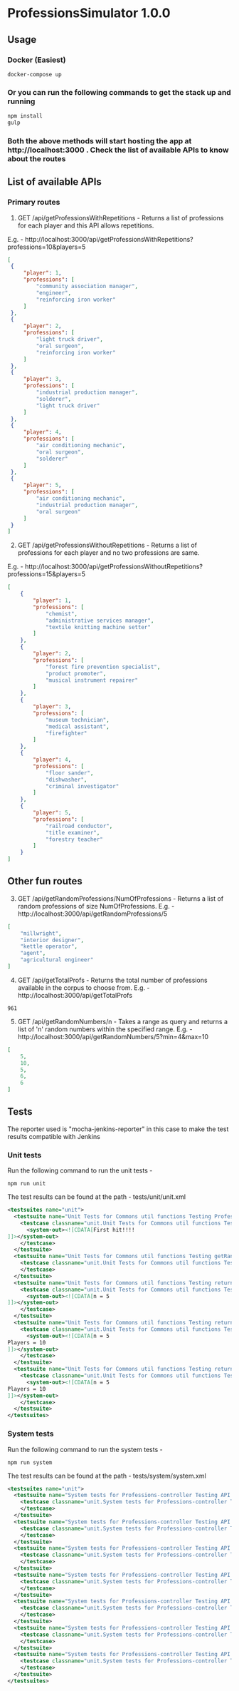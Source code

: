 # ProfessionsSimulator 1.0.0

## Usage
### Docker (Easiest)
```docker
docker-compose up
```
### Or you can run the following commands to get the stack up and running

```javascript
npm install
gulp
```
### Both the above methods will start hosting the app at http://localhost:3000 . Check the list of available APIs to know about the routes

## List of available APIs

### Primary routes
1. GET /api/getProfessionsWithRepetitions - Returns a list of professions for each player and this API allows repetitions.

E.g. -  http://localhost:3000/api/getProfessionsWithRepetitions?professions=10&players=5
   ```json
   [
    {
        "player": 1,
        "professions": [
            "community association manager",
            "engineer",
            "reinforcing iron worker"
        ]
    },
    {
        "player": 2,
        "professions": [
            "light truck driver",
            "oral surgeon",
            "reinforcing iron worker"
        ]
    },
    {
        "player": 3,
        "professions": [
            "industrial production manager",
            "solderer",
            "light truck driver"
        ]
    },
    {
        "player": 4,
        "professions": [
            "air conditioning mechanic",
            "oral surgeon",
            "solderer"
        ]
    },
    {
        "player": 5,
        "professions": [
            "air conditioning mechanic",
            "industrial production manager",
            "oral surgeon"
        ]
    }
]
   ```
2. GET /api/getProfessionsWithoutRepetitions - Returns a list of professions for each player and no two professions are same.

E.g. - http://localhost:3000/api/getProfessionsWithoutRepetitions?professions=15&players=5
```json
[
    {
        "player": 1,
        "professions": [
            "chemist",
            "administrative services manager",
            "textile knitting machine setter"
        ]
    },
    {
        "player": 2,
        "professions": [
            "forest fire prevention specialist",
            "product promoter",
            "musical instrument repairer"
        ]
    },
    {
        "player": 3,
        "professions": [
            "museum technician",
            "medical assistant",
            "firefighter"
        ]
    },
    {
        "player": 4,
        "professions": [
            "floor sander",
            "dishwasher",
            "criminal investigator"
        ]
    },
    {
        "player": 5,
        "professions": [
            "railroad conductor",
            "title examiner",
            "forestry teacher"
        ]
    }
]
```

## Other fun routes
3. GET /api/getRandomProfessions/NumOfProfessions - Returns a list of random professions of size NumOfProfessions.
E.g. - http://localhost:3000/api/getRandomProfessions/5
```json
[
    "millwright",
    "interior designer",
    "kettle operator",
    "agent",
    "agricultural engineer"
]
```

4. GET /api/getTotalProfs - Returns the total number of professions available in the corpus to choose from.
E.g. - http://localhost:3000/api/getTotalProfs
```
961
```

5. GET /api/getRandomNumbers/n - Takes a range as query and returns a list of 'n' random numbers within the specified range.
E.g. - http://localhost:3000/api/getRandomNumbers/5?min=4&max=10
```json
[
    5,
    10,
    5,
    6,
    6
]
```

## Tests

The reporter used is "mocha-jenkins-reporter" in this case to make the test results compatible with Jenkins
### Unit tests
Run the following command to run the unit tests - 
```
npm run unit
```
The test results can be found at the path - tests/unit/unit.xml
```xml
<testsuites name="unit">
  <testsuite name="Unit Tests for Commons util functions Testing ProfessionsStore" tests="1" errors="0" failures="0" skipped="0" timestamp="2017-09-02T19:11:56" time="0.005">
    <testcase classname="unit.Unit Tests for Commons util functions Testing ProfessionsStore" name="Should return the same instance even if it is invoked multiple times since it implements a singleton model" time="0.001">
      <system-out><![CDATA[First hit!!!!
]]></system-out>
    </testcase>
  </testsuite>
  <testsuite name="Unit Tests for Commons util functions Testing getRandomIntegerInRange" tests="1" errors="0" failures="0" skipped="0" timestamp="2017-09-02T19:11:56" time="0.001">
    <testcase classname="unit.Unit Tests for Commons util functions Testing getRandomIntegerInRange" name="Should return a random integer in specified range which also ensures that it inclusive of min and inclusive of max" time="0">
    </testcase>
  </testsuite>
  <testsuite name="Unit Tests for Commons util functions Testing returnRandomProfessions" tests="1" errors="0" failures="0" skipped="0" timestamp="2017-09-02T19:11:56" time="0">
    <testcase classname="unit.Unit Tests for Commons util functions Testing returnRandomProfessions" name="Should return a random list of professions of length n from the professions corpus" time="0">
      <system-out><![CDATA[n = 5
]]></system-out>
    </testcase>
  </testsuite>
  <testsuite name="Unit Tests for Commons util functions Testing returnListOfProfessionsForEachPlayerWithRepeatations" tests="1" errors="0" failures="0" skipped="0" timestamp="2017-09-02T19:11:56" time="0.001">
    <testcase classname="unit.Unit Tests for Commons util functions Testing returnListOfProfessionsForEachPlayerWithRepeatations" name="Should return a list of professions in sets of 3 for each player" time="0.001">
      <system-out><![CDATA[n = 5
Players = 10
]]></system-out>
    </testcase>
  </testsuite>
  <testsuite name="Unit Tests for Commons util functions Testing returnListOfProfessionsForEachPlayerWithoutRepeatations" tests="1" errors="0" failures="0" skipped="0" timestamp="2017-09-02T19:11:56" time="0.003">
    <testcase classname="unit.Unit Tests for Commons util functions Testing returnListOfProfessionsForEachPlayerWithoutRepeatations" name="Should return a list of professions in sets of 3 for each player and all professions must be unique" time="0.002">
      <system-out><![CDATA[n = 5
Players = 10
]]></system-out>
    </testcase>
  </testsuite>
</testsuites>
```
### System tests
Run the following command to run the system tests - 
```
npm run system

```
The test results can be found at the path - tests/system/system.xml

```xml
<testsuites name="unit">
  <testsuite name="System tests for Professions-controller Testing API /getProfessionsWithoutRepeatations" tests="1" errors="0" failures="0" skipped="0" timestamp="2017-09-02T19:11:40" time="0.031">
    <testcase classname="unit.System tests for Professions-controller Testing API /getProfessionsWithoutRepeatations" name="Should return 400 status code if number of professions is less than number of players number of players x 3" time="0.028">
    </testcase>
  </testsuite>
  <testsuite name="System tests for Professions-controller Testing API /getProfessionsWithoutRepeatations" tests="1" errors="0" failures="0" skipped="0" timestamp="2017-09-02T19:11:40" time="0.009">
    <testcase classname="unit.System tests for Professions-controller Testing API /getProfessionsWithoutRepeatations" name="Should return a list of professions which are also unique" time="0.009">
    </testcase>
  </testsuite>
  <testsuite name="System tests for Professions-controller Testing API /getProfessionsWithRepeatations" tests="1" errors="0" failures="0" skipped="0" timestamp="2017-09-02T19:11:40" time="0.005">
    <testcase classname="unit.System tests for Professions-controller Testing API /getProfessionsWithRepeatations" name="Should return a list of professions which are also unique" time="0.004">
    </testcase>
  </testsuite>
  <testsuite name="System tests for Professions-controller Testing API /getProfessionsWithRepeatations" tests="1" errors="0" failures="0" skipped="0" timestamp="2017-09-02T19:11:40" time="0.005">
    <testcase classname="unit.System tests for Professions-controller Testing API /getProfessionsWithRepeatations" name="Should return a list of professions for every player" time="0.005">
    </testcase>
  </testsuite>
  <testsuite name="System tests for Professions-controller Testing API /getRandomProfessions/:professions" tests="1" errors="0" failures="0" skipped="0" timestamp="2017-09-02T19:11:40" time="0.005">
    <testcase classname="unit.System tests for Professions-controller Testing API /getRandomProfessions/:professions" name="Should return a random list of professions" time="0.005">
    </testcase>
  </testsuite>
  <testsuite name="System tests for Professions-controller Testing API /getTotalProfs" tests="1" errors="0" failures="0" skipped="0" timestamp="2017-09-02T19:11:40" time="0.006">
    <testcase classname="unit.System tests for Professions-controller Testing API /getTotalProfs" name="Should return total number of professions in the professions corpus" time="0.006">
    </testcase>
  </testsuite>
  <testsuite name="System tests for Professions-controller Testing API /getRandomNumbers/:num" tests="1" errors="0" failures="0" skipped="0" timestamp="2017-09-02T19:11:40" time="0.004">
    <testcase classname="unit.System tests for Professions-controller Testing API /getRandomNumbers/:num" name="Should return a total number of professions" time="0.004">
    </testcase>
  </testsuite>
</testsuites>
```

